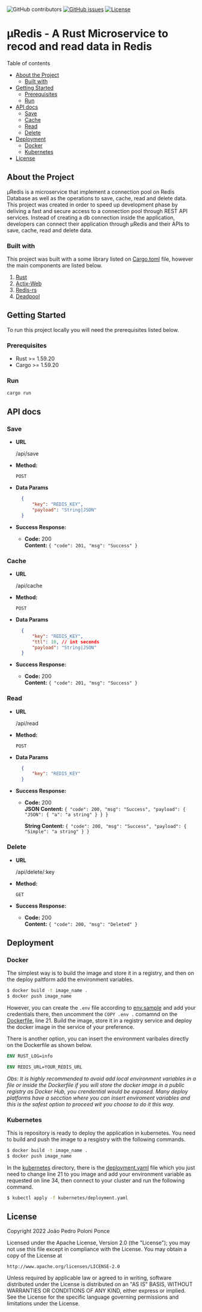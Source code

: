 ![GitHub contributors](https://img.shields.io/github/contributors/joaopedropp/uRedis?style=flat-square)
[![GitHub issues](https://img.shields.io/github/issues/joaopedropp/uRedis?style=flat-square)](https://github.com/joaopedropp/uRedis/issues)
[![License](https://img.shields.io/badge/license-Apache%202.0-blue?style=flat-square)](https://github.com/JoaoPedroPP/uRedis/blob/main/LICENSE)
# µRedis - A Rust Microservice to recod and read data in Redis

Table of contents
- [About the Project](#about-the-project)
    - [Built with](#built-with)
- [Getting Started](#getting-started)
    - [Prerequisites](#prerequisites)
    - [Run](#run)
- [API docs](#api-docs)
    - [Save](#save)
    - [Cache](#cache)
    - [Read](#read)
    - [Delete](#delete)
- [Deployment](#deployment)
    - [Docker](#1-docker)
    - [Kubernetes](#2-kubernetes)
- [License](#license)

## About the Project

µRedis is a microservice that implement a connection pool on Redis Database as well as the operations to save, cache, read and delete data. This project was created in order to speed up development phase by deliving a fast and secure access to a connection pool through REST API services. Instead of creating a db connection inside the application, developers can connect their application through µRedis and their APIs to save, cache, read and delete data.

### Built with

This project was built with a some library listed on [Cargo.toml](Cargo.toml) file, however the main components are listed below.

1. [Rust](https://www.rust-lang.org)
2. [Actix-Web](https://actix.rs/)
3. [Redis-rs](https://github.com/redis-rs/redis-rs)
4. [Deadpool](https://github.com/bikeshedder/deadpool)

## Getting Started

To run this project locally you will need the prerequisites listed below. 

### Prerequisites
* Rust >= 1.59.20
* Cargo >= 1.59.20
### Run
```
cargo run
```

## API docs
### Save

* **URL**

  /api/save

* **Method:**

  `POST`

* **Data Params**

  ```json
    {
        "key": "REDIS_KEY",
        "payload": "String|JSON"
    }
  ```

* **Success Response:**

  * **Code:** 200 <br />
    **Content:** `{ "code": 201, "msg": "Success" }`

### Cache
* **URL**

  /api/cache

* **Method:**

  `POST`

* **Data Params**

  ```json
    {
        "key": "REDIS_KEY",
        "ttl": 10, // int seconds
        "payload": "String|JSON"
    }
  ```

* **Success Response:**

  * **Code:** 200 <br />
    **Content:** `{ "code": 201, "msg": "Success" }`
### Read
* **URL**

  /api/read

* **Method:**

  `POST`

* **Data Params**

  ```json
    {
        "key": "REDIS_KEY"
    }
  ```

* **Success Response:**

  * **Code:** 200 <br />
    **JSON Content:** `{
	"code": 200,
	"msg": "Success",
	"payload": {
		"JSON": {
			"a": "a string"
		}
	}
}`

    **String Content:** `{
	"code": 200,
	"msg": "Success",
	"payload": {
		"Simple": "a string"
	}
}`
### Delete
* **URL**

  /api/delete/:key

* **Method:**

  `GET`

* **Success Response:**

  * **Code:** 200 <br />
    **Content:** `{ "code": 200, "msg": "Deleted" }`
## Deployment

### Docker

The simplest way is to build the image and store it in a registry, and then on the deploy paltform add the environment variables.

```bash
$ docker build -t image_name .
$ docker push image_name
```

However, you can create the `.env` file according to [env.sample](./env.sample) and add your credentials there, then uncomment the `COPY .env .` comamnd on the [Dockerfile](./Dockerfile), line 21. Build the image, store it in a registry service and deploy the docker image in the service of your preference.

There is another option, you can insert the environment varibales directly on the Dockerfile as shown below.
```dockerfile
ENV RUST_LOG=info

ENV REDIS_URL=YOUR_REDIS_URL
```

_Obs: It is highly recommended to avoid add local environment variables in a file or inside the Dockerfile if you will store the docker image in a public registry as Docker Hub, you crendential would be exposed. Many deploy platforms have a secction where you can insert enviroment variables and this is the safest option to proceed wit you choose to do it this way._

### Kubernetes

This is repository is ready to deploy the application in kubernetes. You need to build and push the image to a resgistry with the following commands.

```bash
$ docker build -t image_name .
$ docker push image_name
```

In the [kubernetes](./kubernetes/) directory, there is the [deployment.yaml](./kubernetes/deployment.yaml) file which you just need to change line 21 to you image and add your environment variable as requested on line 34, then connect to your cluster and run the following command.

```bash
$ kubectl apply -f kubernetes/deployment.yaml
```

## License

Copyright 2022 João Pedro Poloni Ponce

Licensed under the Apache License, Version 2.0 (the "License");
you may not use this file except in compliance with the License.
You may obtain a copy of the License at

    http://www.apache.org/licenses/LICENSE-2.0

Unless required by applicable law or agreed to in writing, software
distributed under the License is distributed on an "AS IS" BASIS,
WITHOUT WARRANTIES OR CONDITIONS OF ANY KIND, either express or implied.
See the License for the specific language governing permissions and
limitations under the License.